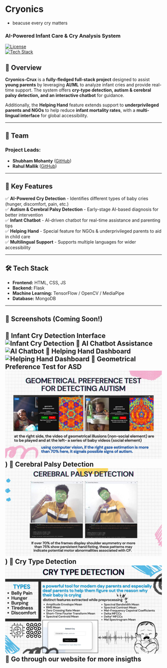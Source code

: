 # Cryonics 
- beacuse every cry matters
### AI-Powered Infant Care & Cry Analysis System  

[![License](https://img.shields.io/badge/License-MIT-blue.svg)](LICENSE)  
[![Tech Stack](https://img.shields.io/badge/Tech%20Stack-Full%20Stack-green)](#tech-stack)  

## 🚀 Overview  
**Cryonics-Crux** is a **fully-fledged full-stack project** designed to assist **young parents** by leveraging **AI/ML** to analyze infant cries and provide real-time support. The system offers **cry-type detection, autism & cerebral palsy detection, and an interactive chatbot** for guidance.  

Additionally, the **Helping Hand** feature extends support to **underprivileged parents and NGOs** to help reduce **infant mortality rates**, with a **multi-lingual interface** for global accessibility.  

---

## 👥 Team  
### Project Leads:  
- **Shubham Mohanty** ([GitHub](https://github.com/shubudubu))  
- **Rahul Mallik** ([GitHub](https://github.com/rahul-mallik))  

---

## 🔑 Key Features  
✅ **AI-Powered Cry Detection** - Identifies different types of baby cries (hunger, discomfort, pain, etc.)  
✅ **Autism & Cerebral Palsy Detection** - Early-stage AI-based diagnosis for better intervention  
✅ **Infant Chatbot** - AI-driven chatbot for real-time assistance and parenting tips  
✅ **Helping Hand** - Special feature for NGOs & underprivileged parents to aid in child care  
✅ **Multilingual Support** - Supports multiple languages for wider accessibility  

---

## 🛠️ Tech Stack  
- **Frontend:**  HTML, CSS, JS 
- **Backend:** Flask   
- **Machine Learning:** TensorFlow / OpenCV / MediaPipe  
- **Database:** MongoDB   

---

## 📸 Screenshots (Coming Soon!)  
🔹 Infant Cry Detection Interface
![Infant Cry Detection](https://cdn.discordapp.com/attachments/899208092888207370/1343251729050898533/image.png?ex=67bc9828&is=67bb46a8&hm=ba934b24a44f88ad33c6d880b560103d5b15772f8dde57a1e9eb2906e59c98d1&)
🔹 AI Chatbot Assistance 
![AI Chatbot](https://cdn.discordapp.com/attachments/899208092888207370/1343252354014773409/image.png?ex=67bc98bd&is=67bb473d&hm=099bbf5ebe5005d864c7d3374411e282cd5abfac729f1d860b1822a56bf0ac6a&)
🔹 Helping Hand Dashboard
![Helping Hand Dashboard](https://cdn.discordapp.com/attachments/899208092888207370/1343251392378441748/image.png?ex=67bc97d8&is=67bb4658&hm=892baf393fb686397d0f317fd05c315a216880a7ed337e57c7d8c7b1e5eb3674&)
🔹 Geometrical Preference Test for ASD
![Geometrical Preference Test for ASD](static/IMG-20250221-WA0016.jpg) 
)
🔹 Cerebral Palsy Detection
![Cerebral Palsy Detection](static/IMG-20250221-WA0014.jpg) 
)
🔹 Cry Type Detection
![Cry Type Detection](static/IMG-20250221-WA0015.jpg) 
🔹 Go through our website for more insigths
---
